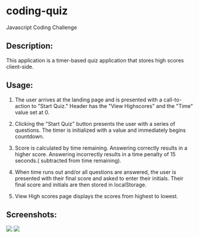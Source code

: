 # coding-quiz
Javascript Coding Challenge

## Description: 
This application is a timer-based quiz application that stores high scores client-side.

## Usage:
1. The user arrives at the landing page and is presented with a call-to-action to "Start Quiz." Header has the "View Highscores" and the "Time" value set at 0.


2. Clicking the "Start Quiz" button presents the user with a series of questions. The timer is initialized with a value and immediately begins countdown.


3. Score is calculated by time remaining. Answering correctly results in a higher score. Answering incorrectly results in a time penalty of 15 seconds.( subtracted from time remaining).


4. When time runs out and/or all questions are answered, the user is presented with their final score and asked to enter their initials. Their final score and initials are then stored in localStorage.

5. View High scores page displays the scores from highest to lowest.


## Screenshots:
![ ]()
![ ]()


